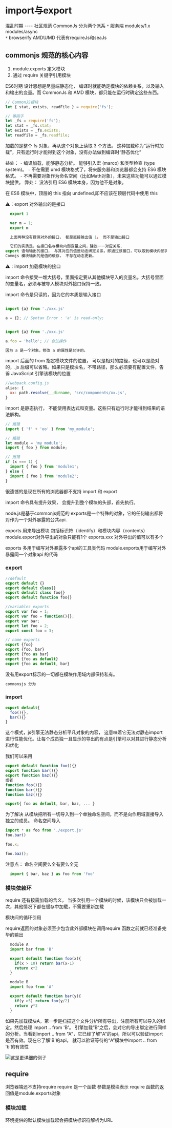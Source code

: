 # import与export

  混乱时期 ---- 社区规范
  CommonJs 分为两个派系
 `*` 服务端
  modules/1.x
     modules/async  
 `*` browserify
  AMD\UMD   代表有requireJs和seaJs

## commonjs 规范的核心内容

  1. module.exports 定义模块
  2. 通过 require 关键字引用模块


  ES6时期
  设计思想是尽量端静态化， 编译时就能确定模块的依赖关系，以及输入和输出的变量。而 CommonJs 和 AMD 模块，都只能在运行时确定这些东西。

  ```js
  // CommonJS模块
  let { stat, exists, readFile } = require('fs');

  // 等同于
  let _fs = require('fs');
  let stat = _fs.stat;
  let exists = _fs.exists;
  let readfile = _fs.readfile;

  ```
  加载的是整个 fs 对象，再从这个对象上读取 3 个方法。 这种加载称为“运行时加载”，只有运行时才能得到这个对象，没有办法做到编译时“静态优化”


益处：
 `-` 编译加载，能够静态分析。 能够引入宏 (marco) 和类型检查 (type system)。
 `-` 不在需要 umd 模块格式了，将来服务器和浏览器都会支持 ES6 模块格式。
 `-` 不再需要对象作为命名空间（比如Math对象），未来这些功能可以通过模块提供。
弊处：
  没法引用 ES6 模块本身，因为他不是对象。


在 ES6 模块中，顶层的 this 指向 undefined,即不应该在顶层代码中使用 this

⚠️：export 对外输出的是接口

```js
  export 1  

  var m = 1;
  export m

  上面两种没有提供对外的接口， 都是直接输出值 1。 而不是输出接口

  它们的实质是，在接口名与模块内部变量之间，建议一一对应关系.
export 语句输出的接口， 与其对应的值是动态绑定关系，即通过该接口，可以取到模块内部实时的值。
Commjs 模块输出的是值的缓存， 不存在动态更新。

```

⚠️：import 加载模块的接口

  import 命令接受一堆大括号，里面指定要从其他模块导入的变量名。大括号里面的变量名，必须与被导入模块对外接口保持一致。

  import 命令是只读的，因为它的本质是输入接口

```js

import {a} from './xxx.js'

a = {}; // Syntax Error : 'a' is read-only;


import {a} from './xxx.js'

a.foo = 'hello'; // 合法操作

因为 a 是一个对象，修改 a 的属性是允许的。

```

import 后面的 from 指定模块文件的位置， 可以是相对的路径，也可以是绝对的，.js 后缀可以省略。如果只是模块名，不带路径，那么必须要有配置文件，告诉 JavaScript 引擎该模块的位置

```js
//webpack.config.js
alias: {
  xx: path.resolve(__dirname, 'src/components/xx.js',
}

```

import 是静态执行， 不能使用表达式和变量。这些只有运行时才能得到结果的语法解构。

```js
// 报错
import { 'f' + 'oo' } from 'my_module';

// 报错
let module = 'my_module';
import { foo } from module;

// 报错
if (x === 1) {
  import { foo } from 'module1';
} else {
  import { foo } from 'module2';
}


```

很遗憾的是现在所有的浏览器都不支持 import 和 export

import 命令具有提升效果， 会提升到整个模块的头部，首先执行。


  node.js是基于commonjs规范的
  exports是一个特殊的对象，它的任何输出都将对作为一个对外暴露的公共api.

  exports 用来导出模块 包括标识符（identify）和模块内容（contents）
  module.export对外导出的对象只能有1个
  exports.xxx 对外导出的值可以有多个


  exports 多用于编写对外暴露多个api的工具类代码
  module.exports用于编写对外暴露同一个对象api 的代码


### export

```js
//default
export default {}
export default class{}
export default class foo{}
export default function foo{}
```

```js
//variables exports
export var foo = 1;
export var foo = function(){};
export var bar;
export let foo = 2;
export const foo = 3;

```

```js
// name exports
export {foo}
export {foo, bar}
export {foo as bar}
export {foo as default}
export {foo as default, bar}

```

没有用export标示的一切都在模块作用域内部保持私有。


```js
commonsjs 分为

```

### import

```js
export default{
  foo(){},
  bar(){}
}
```

这个模式，js引擎无法静态分析平凡对象的内容， 这意味着它无法对静态import 进行性能优化。让每个成员独一且显示的导出的有点是引擎可以对其进行静态分析和优化

我们可以采用
```js
export default function foo(){}
export function bar(){}
export function baz(){}
或者
function foo(){}
function bar(){}
function baz(){}

export{ foo as default, bar, baz, ... }
```

  为了解决
  从模块把所有一切导入到一个单独命名空间，而不是向作用域直接导入独立的成员。 命名空间导入

```js
import * as foo from './export.js'
foo.bar()

foo.x;

foo.baz();

```
注意点： 命名空间要么全有要么全无

```js
  import { bar, baz } as foo from 'foo'

```

### 模块依赖环

  require 还有按需加载的含义， 当多次引用一个模块的时候，该模块只会被加载一次，其他情况下都在缓存中加载，不需要重新加载


  模块间的循环引用

  require返回的对象必须至少包含此外部模块在调用require
  函数之前就已经准备完毕的输出

```js
  module A
  import bar from 'B'

  export default function foo(x){
    if(x > 10) return bar(x-1)
    return x*2
  }

  module B
  import foo from 'A'

  export default function bar(y){
    if(y >5) return foo(y/2)
    return y*3
  }

```
  如果先加载模块A，第一步是扫描这个文件分析所有导出，注册所有可以导入的绑定。然后处理 import .. from 'B'。
  引擎加载”B“之后，会对它的导出绑定进行同样的分析。当看到import .. from "A"，它已经了解"A"的api，所以可以验证import是否有效。现在它了解'B'的api， 就可以验证等待的“A”模块中import .. from 'b'的有效性

![这是更详细的例子](http://pvt7l4h05.bkt.clouddn.com/2019-08-12-modulelLoading.png)


## require

  浏览器端还不支持require
  require  是一个函数  参数是模块表示
  require 函数的返回值是module.exports对象


### 模块加载

环境提供的默认模块加载起会把模块标识符解析为URL